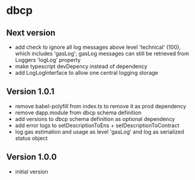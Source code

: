# dbcp

## Next version
- add check to ignore all log messages above level 'technical' (100), which includes 'gasLog'; gasLog messages can still be retrieved from Loggers 'logLog' property
- make typescript devDepency instead of dependency
- add LogLogInterface to allow one central logging storage

## Version 1.0.1
- remove babel-polyfill from index.ts to remove it as prod dependency
- remove dapp.module from dbcp schema definition
- add versions to dbcp schema definition as optional dependency
- add error logs to setDescriptionToEns + setDescriptionToContract
- log gas estimation and usage as level 'gasLog' and log as serialized status object

## Version 1.0.0
- initial version

